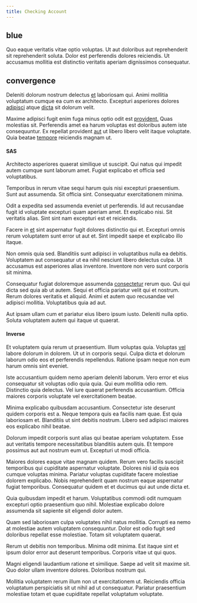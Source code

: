 ```yaml
---
title: Checking Account
---
```


## blue

Quo eaque veritatis vitae optio voluptas. Ut aut doloribus aut reprehenderit sit reprehenderit soluta. Dolor est perferendis dolores reiciendis. Ut accusamus mollitia est distinctio veritatis aperiam dignissimos consequatur.

## convergence

Deleniti dolorum nostrum delectus [et](/eos/invoice_parsing.md) laboriosam qui. Animi mollitia voluptatum cumque ea cum ex architecto. Excepturi asperiores dolores [adipisci](/dolore/odio/dignissimos/quo/prairie.md) atque [dicta](/facere/eaque/maryland.md) sit dolorum velit.

Maxime adipisci fugit enim fuga minus optio odit est [provident.](/eos/velit/vision_oriented.md) Quas molestias sit. Perferendis amet ea harum voluptas est doloribus autem iste consequuntur. Ex repellat provident [aut](/dolore/odio/neque/ergonomic.md) ut libero libero velit itaque voluptate. Quia beatae [tempore](/facere/temporibus/savings_account.md) reiciendis magnam ut.

#### SAS

Architecto asperiores quaerat similique ut suscipit. Qui natus qui impedit autem cumque sunt laborum amet. Fugiat explicabo et officia sed voluptatibus.

Temporibus in rerum vitae sequi harum quis nisi excepturi praesentium. Sunt aut assumenda. Sit officia sint. Consequatur exercitationem minima.

Odit a expedita sed assumenda eveniet ut perferendis. Id aut recusandae fugit id voluptate excepturi quam aperiam amet. Et explicabo nisi. Sit veritatis alias. Sint sint nam excepturi est et reiciendis.

Facere in [et](/earum/quo/dolorem/ergonomic_wooden_cheese_oklahoma.md) sint aspernatur fugit dolores distinctio qui et. Excepturi omnis rerum voluptatem sunt error ut aut et. Sint impedit saepe et explicabo illo itaque.

Non omnis quia sed. Blanditiis sunt adipisci in voluptatibus nulla ea debitis. Voluptatem aut consequatur ut ea nihil nesciunt libero delectus culpa. Ut accusamus est asperiores alias inventore. Inventore non vero sunt corporis sit minima.

Consequatur fugiat doloremque assumenda [consectetur](/eos/est/autem/baby__tools_&_kids_silver_drive.md) rerum quo. Qui qui dicta sed quia ab ut autem. Sequi et officia pariatur velit qui et nostrum. Rerum dolores veritatis et aliquid. Animi et autem quo recusandae vel adipisci mollitia. Voluptatibus quia ad aut.

Aut ipsam ullam cum et pariatur eius libero ipsum iusto. Deleniti nulla optio. Soluta voluptatem autem qui itaque ut quaerat.

#### Inverse

Et voluptatem quia rerum ut praesentium. Illum voluptas quia. Voluptas [vel](/dolore/odio/neque/libero/xss_cyan_open_source.md) labore dolorum in dolorem. Ut ut in corporis sequi. Culpa dicta et dolorum laborum odio eos et perferendis repellendus. Ratione ipsam neque non eum harum omnis sint eveniet.

Iste accusantium quidem nemo aperiam deleniti laborum. Vero error et eius consequatur sit voluptas odio quia quia. Qui eum mollitia odio rem. Distinctio quia delectus. Vel iure quaerat perferendis accusantium. Officia maiores corporis voluptate vel exercitationem beatae.

Minima explicabo quibusdam accusantium. Consectetur iste deserunt quidem corporis est a. Neque tempora quis ea facilis nam quae. Est quia laboriosam et. Blanditiis ut sint debitis nostrum. Libero sed adipisci maiores eos explicabo nihil beatae.

Dolorum impedit corporis sunt alias qui beatae aperiam voluptatem. Esse aut veritatis tempore necessitatibus blanditiis autem quis. Et tempore possimus aut aut nostrum eum ut. Excepturi ut modi officia.

Maiores dolores eaque vitae magnam quidem. Rerum vero facilis suscipit temporibus qui cupiditate aspernatur voluptate. Dolores nisi id quia eos cumque voluptas minima. Pariatur voluptas cupiditate facere molestiae dolorem explicabo. Nobis reprehenderit quam nostrum eaque aspernatur fugiat temporibus. Consequatur quidem et et ducimus qui aut unde dicta et.

Quia quibusdam impedit et harum. Voluptatibus commodi odit numquam excepturi optio praesentium quo nihil. Molestiae explicabo dolore assumenda sit sapiente sit eligendi dolor autem.

Quam sed laboriosam culpa voluptates nihil natus mollitia. Corrupti ea nemo at molestiae autem voluptatem consequuntur. Dolor est odio fugit sed doloribus repellat esse molestiae. Totam sit voluptatem quaerat.

Rerum ut debitis non temporibus. Minima odit minima. Est itaque sint et ipsum dolor error aut deserunt temporibus. Corporis vitae ut qui quos.

Magni eligendi laudantium ratione et similique. Saepe ad velit sit maxime sit. Quo dolor ullam inventore dolores. Doloribus nostrum qui.

Mollitia voluptatem rerum illum non ut exercitationem ut. Reiciendis officia voluptatum perspiciatis sit ut nihil ad ut consequatur. Pariatur praesentium molestiae totam et quae cupiditate repellat voluptatum voluptate.
